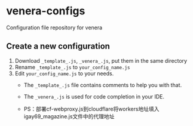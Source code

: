 # venera-configs

Configuration file repository for venera

## Create a new configuration

1. Download `_template_.js`, `_venera_.js`, put them in the same directory
2. Rename `_template_.js` to `your_config_name.js`
3. Edit `your_config_name.js` to your needs. 
   - The `_template_.js` file contains comments to help you with that. 
   - The `_venera_.js` is used for code completion in your IDE.
  
   - PS：部署cf-webproxy.js到cloudflare将workers地址填入igay69_magazine.js文件中的代理地址

